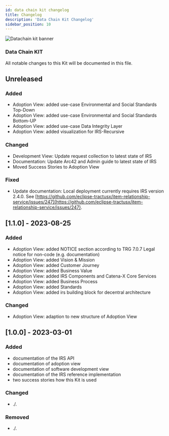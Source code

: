 ```yaml
---
id: data chain kit changelog
title: Changelog
description: 'Data Chain Kit Changelog'
sidebar_position: 10
---
```


![Datachain kit banner](@site/static/img/DataChainKitIcon.png)

### Data Chain KIT

All notable changes to this Kit will be documented in this file.

## Unreleased

### Added

- Adoption View: added use-case Environmental and Social Standards Top-Down
- Adoption View: added use-case Environmental and Social Standards Bottom-UP
- Adoption View: added use-case Data Integrity Layer
- Adoption View: added visualization for IRS-Recursive

### Changed

- Development View: Update request collection to latest state of IRS
- Documentation: Update Arc42 and Admin guide to latest state of IRS
- Moved Success Stories to Adoption View

### Fixed

- Update documentation: Local deployment currently requires IRS version 2.4.0.
  See [https://github.com/eclipse-tractusx/item-relationship-service/issues/247](https://github.com/eclipse-tractusx/item-relationship-service/issues/247).

## [1.1.0] - 2023-08-25

### Added

- Adoption View: added NOTICE section according to TRG 7.0.7 Legal notice for non-code (e.g. documentation)
- Adoption View: added Vision &amp; Mission
- Adoption View: added Customer Journey
- Adoption View: added Business Value
- Adoption View: added IRS Components and Catena-X Core Services
- Adoption View: added Business Process
- Adoption View: added Standards
- Adoption View: added irs building block for decentral architecture

### Changed

- Adoption View: adaption to new structure of Adoption View

## [1.0.0] - 2023-03-01

### Added

- documentation of the IRS API
- documentation of adoption view
- documentation of software development view
- documentation of the IRS reference implementation
- two success stories how this Kit is used

### Changed

- ./.

### Removed

- ./.
